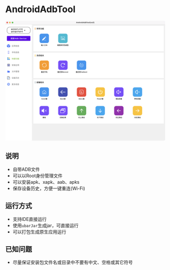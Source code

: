 # AndroidAdbTool

![screen_1](img/screen_1.png)

## 说明
* 自带ADB文件
* 可以以Root身份管理文件
* 可以安装apk、xapk、aab、apks
* 保存设备历史，方便一键重连(Wi-Fi)

## 运行方式
* 支持IDE直接运行
* 使用`ubarJar`生成jar，可直接运行
* 可以打包生成原生应用运行

## 已知问题
* 尽量保证安装包文件名或目录中不要有中文、空格或其它符号